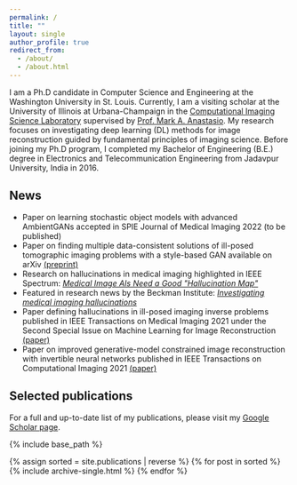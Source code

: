 ```yaml
---
permalink: /
title: ""
layout: single
author_profile: true
redirect_from: 
  - /about/
  - /about.html
---
```


I am a Ph.D candidate in Computer Science and Engineering at the Washington University in St. Louis. Currently, I am a visiting scholar at the University of Illinois at Urbana-Champaign in the [Computational Imaging Science Laboratory](https://anastasio.bioengineering.illinois.edu/) supervised by [Prof. Mark A. Anastasio](https://bioengineering.illinois.edu/people/maa). My research focuses on investigating deep learning (DL) methods for image reconstruction guided by fundamental principles of imaging science. Before joining my Ph.D program, I completed my Bachelor of Engineering (B.E.) degree in Electronics and Telecommunication Engineering from Jadavpur University, India in 2016. 

<!---
Inspired by https://giannisdaras.github.io/
-->
## News
* Paper on learning stochastic object models with advanced AmbientGANs accepted in SPIE Journal of Medical Imaging 2022 (to be published)
* Paper on finding multiple data-consistent solutions of ill-posed tomographic imaging problems with a style-based GAN available on arXiv [(preprint)](http://arxiv.org/abs/2202.05311)
* Research on hallucinations in medical imaging highlighted in IEEE Spectrum: [*Medical Image AIs Need a Good "Hallucination Map"*](https://spectrum.ieee.org/ai-medical-imaging-false-structures)
* Featured in research news by the Beckman Institute: [*Investigating medical imaging hallucinations*](https://beckman.illinois.edu/about/news/article/2022/01/07/investigating-medical-imaging-hallucinations)
* Paper defining hallucinations in ill-posed imaging inverse problems published in IEEE Transactions on Medical Imaging 2021 under the Second Special Issue on Machine Learning for Image Reconstruction [(paper)](https://ieeexplore.ieee.org/document/9424044)
* Paper on improved generative-model constrained image reconstruction with invertible neural networks published in IEEE Transactions on Computational Imaging 2021 [(paper)](https://ieeexplore.ieee.org/document/9318016)

## Selected publications
For a full and up-to-date list of my publications, please visit my [Google Scholar page](https://scholar.google.com/citations?user=vZQlZNwAAAAJ&hl=en).

{% include base_path %}

{% assign sorted = site.publications | reverse %}
{% for post in sorted %}
  {% include archive-single.html %}
{% endfor %}



